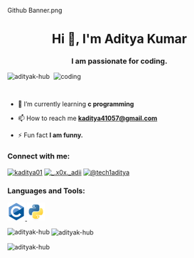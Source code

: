 Github Banner.png
<h1 align="center">Hi 👋, I'm Aditya Kumar</h1>
<h3 align="center">I am passionate for coding.</h3>
<img align="right"alt="coding"width="400"src="https://camo.githubusercontent.com/2366b34bb903c09617990fb5fff4622f3e941349e846ddb7e73df872a9d21233/68747470733a2f2f63646e2e6472696262626c652e636f6d2f75736572732f3733303730332f73637265656e73686f74732f363538313234332f6176656e746f2e676966"

<p align="left"> <img src="https://komarev.com/ghpvc/?username=adityak-hub&label=Profile%20views&color=0e75b6&style=flat" alt="adityak-hub" /> </p>

<p align="left"> <a href="https://twitter.com/" target="blank"><img src="https://img.shields.io/twitter/follow/?logo=twitter&style=for-the-badge" alt="" /></a> </p>

- 🌱 I’m currently learning **c programming**

- 📫 How to reach me **kaditya41057@gmail.com**

- ⚡ Fun fact **I am funny.**

<h3 align="left">Connect with me:</h3>
<p align="left">
<a href="https://linkedin.com/in/kaditya01" target="blank"><img align="center" src="https://raw.githubusercontent.com/rahuldkjain/github-profile-readme-generator/master/src/images/icons/Social/linked-in-alt.svg" alt="kaditya01" height="30" width="40" /></a>
<a href="https://instagram.com/_.x0x._adii" target="blank"><img align="center" src="https://raw.githubusercontent.com/rahuldkjain/github-profile-readme-generator/master/src/images/icons/Social/instagram.svg" alt="_.x0x._adii" height="30" width="40" /></a>
<a href="https://www.youtube.com/c/@tech1aditya" target="blank"><img align="center" src="https://raw.githubusercontent.com/rahuldkjain/github-profile-readme-generator/master/src/images/icons/Social/youtube.svg" alt="@tech1aditya" height="30" width="40" /></a>
</p>

<h3 align="left">Languages and Tools:</h3>
<p align="left"> <a href="https://www.cprogramming.com/" target="_blank" rel="noreferrer"> <img src="https://raw.githubusercontent.com/devicons/devicon/master/icons/c/c-original.svg" alt="c" width="40" height="40"/> </a> <a href="https://www.python.org" target="_blank" rel="noreferrer"> <img src="https://raw.githubusercontent.com/devicons/devicon/master/icons/python/python-original.svg" alt="python" width="40" height="40"/> </a> </p>

<p><img align="left" src="https://github-readme-stats.vercel.app/api/top-langs?username=adityak-hub&show_icons=true&locale=en&layout=compact" alt="adityak-hub" /></p>

<p>&nbsp;<img align="center" src="https://github-readme-stats.vercel.app/api?username=adityak-hub&show_icons=true&locale=en" alt="adityak-hub" /></p>

<p><img align="center" src="https://github-readme-streak-stats.herokuapp.com/?user=adityak-hub&" alt="adityak-hub" /></p>
